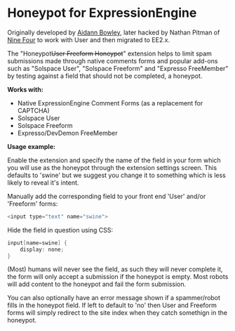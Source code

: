 Honeypot for ExpressionEngine
===========================================
Originally developed by <a href="http://bridgingunit.com">Aidann Bowley</a>, later hacked by Nathan Pitman of <a href="http://github.com/ninefour">Nine Four</a> to work with User and then migrated to EE2.x.

The "Honeypot<s>User Freeform Honeypot</s>" extension helps to limit spam submissions made through native comments forms and popular add-ons such as "Solspace User", "Solspace Freeform" and "Expresso FreeMember" by testing against a field that should not be completed, a honeypot.

<b>Works with:</b>

* Native ExpressionEngine Comment Forms (as a replacement for CAPTCHA)
* Solspace User
* Solspace Freeform
* Expresso/DevDemon FreeMember

<b>Usage example:</b>

Enable the extension and specify the name of the field in your form which you will use as the honeypot through the extension settings screen. This defaults to 'swine' but we suggest you change it to something which is less likely to reveal it's intent.

Manually add the corresponding field to your front end 'User' and/or 'Freeform' forms:

```c
<input type="text" name="swine">
```
Hide the field in question using CSS:

```c
input[name=swine] {
	display: none;
}
```

(Most) humans will never see the field, as such they will never complete it, the form will only accept a submission if the honeypot is empty. Most robots will add content to the honeypot and fail the form submission.

You can also optionally  have an error message shown if a spammer/robot fills in the honeypot field. If left to default to 'no' then User and Freeform forms will simply redirect to the site index when they catch somethign in the honeypot.
